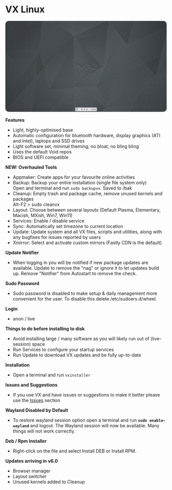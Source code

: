 # VX Linux
<img src="https://github.com/VX-Linux/main/blob/main/preview.jpg" style="width:960px;border-radius:10px!important;">

**Features**
- Light, highly-optimised base
- Automatic configuration for bluetooth hardware, display graphics (ATI and Intel), laptops and SSD drives
- Light software set, minimal theming, no bloat, no bling bling
- Uses the default Void repos
- BIOS and UEFI compatible

**NEW: Overhauled Tools**
- Appmaker: Create apps for your favourite online activities
- Backup: Backup your entire installation (single file system only)<br>Open and terminal and run <code>sudo backupvx</code>. Saved to /bak
- Cleanup: Empty trash and package cache, remove unused kernels and packages<br>Alt-F2 > sudo cleanvx
- Layout: Choose between several layouts (Default Plasma, Elementary, Macish, MXish, Win7, Win11)
- Services: Enable / disable service
- Sync: Automatically set timezone to current location
- Update: Update system and all VX files, scripts and utilities, along with any bugfixes for issues reported by users
- Xmirror: Select and activate custom mirrors (Fastly CDN is the default)

**Update Notifier**
- When logging in you will be notified if new package updates are available. Update to remove the "nag" or ignore it to let updates build up. Remove "Notifier" from Autostart to remove the check.

**Sudo Password**
- Sudo password is disabled to make setup & daily management more convenient for the user. To disable this delete /etc/sudoers.d/wheel. 

**Login**
- anon / live

**Things to do before installing to disk**
- Avoid installing large / many software as you will likely run out of (live-session) space
- Run Services to configure your startup services
- Run Update to download VX updates and be fully up-to-date

**Installation**
- Open a terminal and run <code>vxinstaller</code>

**Issues and Suggestions**
- If you use VX and have issues or suggestions to make it better please use the <a href="https://github.com/VX-Linux/main/issues">Issues</a> section

**Wayland Disabled by Default**
- To restore wayland session option open a terminal and run <code><b>sudo enable-wayland</b></code> and logout. The Wayland session will now be available. Many things will not work correctly.

**Deb / Rpm Installer**
- Right-click on the file and select Install DEB or Install RPM.

**Updates arriving in v6.0**
- Browser manager
- Layout switcher
- Unused kernels added to Cleanup

